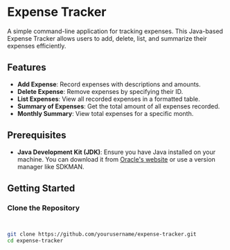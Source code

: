 # Expense Tracker  

A simple command-line application for tracking expenses. This Java-based Expense Tracker allows users to add, delete, list, and summarize their expenses efficiently.  

## Features  

- **Add Expense**: Record expenses with descriptions and amounts.  
- **Delete Expense**: Remove expenses by specifying their ID.  
- **List Expenses**: View all recorded expenses in a formatted table.  
- **Summary of Expenses**: Get the total amount of all expenses recorded.  
- **Monthly Summary**: View total expenses for a specific month.  

## Prerequisites  

- **Java Development Kit (JDK)**: Ensure you have Java installed on your machine. You can download it from [Oracle's website](https://www.oracle.com/java/technologies/javase-jdk11-downloads.html) or use a version manager like SDKMAN.  

## Getting Started  

### Clone the Repository  

```bash


git clone https://github.com/yourusername/expense-tracker.git  
cd expense-tracker  
